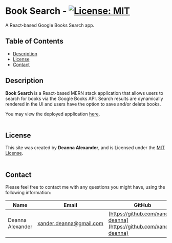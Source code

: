 # **Book Search** - [![License: MIT](https://img.shields.io/badge/License-MIT-yellow.svg)](https://opensource.org/licenses/MIT)

A React-based Google Books Search app.

## Table of Contents
* [Description](#Description)
* [License](#License)
* [Contact](#Contact)


## Description  
**Book Search** is a React-based MERN stack application that allows users to search for books via the Google Books API. Search results are dynamically rendered in the UI and users have the option to save and/or delete books.

You may view the deployed application [here](https://quirky-book-search.herokuapp.com/).
<br>
<br>


## License
This site was created by **Deanna Alexander**, and is Licensed under the [MIT License](LICENSE.md).
<br>
<br>

## Contact
Please feel free to contact me with any questions you might have, using the following information:

| Name | Email | GitHub |
| ------------- | ------------- | ------------- |
| Deanna Alexander | [xander.deanna@gmail.com](mailto:xander.deanna@gmail.com) | [https://github.com/xander-deanna](https://github.com/xander-deanna) |